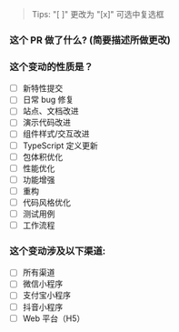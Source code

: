 <!-- PULL REQUEST TEMPLATE -->
<!--
首先，感谢你的贡献！
新特性请提交至 main 分支，在维护者审核通过后会合并。
请确保填写以下 pull request 的信息，谢谢！~
-->

> Tips: "[ ]" 更改为 "[x]" 可选中复选框

### 这个 PR 做了什么? (简要描述所做更改)

### 这个变动的性质是？

- [ ] 新特性提交
- [ ] 日常 bug 修复
- [ ] 站点、文档改进
- [ ] 演示代码改进
- [ ] 组件样式/交互改进
- [ ] TypeScript 定义更新
- [ ] 包体积优化
- [ ] 性能优化
- [ ] 功能增强
- [ ] 重构
- [ ] 代码风格优化
- [ ] 测试用例
- [ ] 工作流程

### 这个变动涉及以下渠道:

- [ ] 所有渠道
- [ ] 微信小程序
- [ ] 支付宝小程序
- [ ] 抖音小程序
- [ ] Web 平台（H5）
